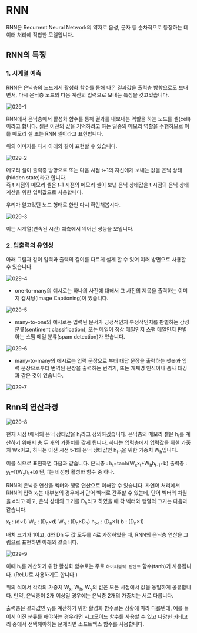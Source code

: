 # RNN

RNN은 Recurrent Neural Network의 약자로 음성, 문자 등 순차적으로 등장하는 데이터 처리에 적합한 모델입니다.

## RNN의 특징

### 1. 시계열 예측

RNN은 은닉층의 노드에서 활성화 함수를 통해 나온 결과값을 출력층 방향으로도 보내면서, 다시 은닉층 노드의 다음 계산의 입력으로 보내는 특징을 갖고있습니다.

![029-1](https://user-images.githubusercontent.com/63298243/105148885-3e89f900-5b46-11eb-9cf1-876a2afd09ce.png)

RNN에서 은닉층에서 활성화 함수를 통해 결과를 내보내는 역할을 하는 노드를 셀(cell)이라고 합니다. 셀은 이전의 값을 기억하려고 하는 일종의 메모리 역할을 수행하므로 이를 메모리 셀 또는 RNN 셀이라고 표현합니다.

위의 이미지를 다시 아래와 같이 표현할 수 있습니다.

![029-2](https://user-images.githubusercontent.com/63298243/105148889-3fbb2600-5b46-11eb-80ea-a23ea2626d21.png)

메모리 셀이 출력층 방향으로 또는 다음 시점 t+1의 자신에게 보내는 값을 은닉 상태(hidden state)라고 합니다.  
즉 t 시점의 메모리 셀은 t-1 시점의 메모리 셀이 보낸 은닉 상태값을 t 시점의 은닉 상태 계산을 위한 입력값으로 사용합니다.

우리가 알고있던 노드 형태로 한번 다시 확인해봅시다.

![029-3](https://user-images.githubusercontent.com/63298243/105148892-4053bc80-5b46-11eb-91e9-6d4de060bcc4.png)

이는 시계열(연속된 시간) 예측에서 뛰어난 성능을 보입니다.

### 2. 입출력의 유연성

아래 그림과 같이 입력과 출력의 길이를 다르게 설계 할 수 있어 여러 방면으로 사용할 수 있습니다.

![029-4](https://user-images.githubusercontent.com/63298243/105148896-40ec5300-5b46-11eb-9003-935bb741ada4.png)

- one-to-many의 예시로는 하나의 사진에 대해서 그 사진의 제목을 출력하는 이미지 캡셔닝(Image Captioning)이 있습니다.

![029-5](https://user-images.githubusercontent.com/63298243/105148899-4184e980-5b46-11eb-919c-40793bcb3ecd.png)

- many-to-one의 예시로는 입력된 문서가 긍정적인지 부정적인지를 판별하는 감성 분류(sentiment classification), 또는 메일이 정상 메일인지 스팸 메일인지 판별하는 스팸 메일 분류(spam detection)가 있습니다.

![029-6](https://user-images.githubusercontent.com/63298243/105148901-4184e980-5b46-11eb-9f82-a78d2ce521a7.png)

- many-to-many의 에시로는 입력 문장으로 부터 대답 문장을 출력하는 챗봇과 입력 문장으로부터 번역된 문장을 출력하는 번역기, 또는 개체명 인식이나 품사 태깅과 같은 것이 있습니다.

![029-7](https://user-images.githubusercontent.com/63298243/105148902-421d8000-5b46-11eb-88e9-466b947316ca.png)

## Rnn의 연산과정

![029-8](https://user-images.githubusercontent.com/63298243/105148905-421d8000-5b46-11eb-9000-f04cd9c648b5.png)

현재 시점 t에서의 은닉 상태값을 h<sub>t</sub>라고 정의하겠습니다. 은닉층의 메모리 셀은 h<sub>t</sub>를 계산하기 위해서 총 두 개의 가중치를 갖게 됩니다. 하나는 입력층에서 입력값을 위한 가중치 Wx이고, 하나는 이전 시점 t-1의 은닉 상태값인 h<sub>t-1</sub>을 위한 가중치 W<sub>h</sub>입니다.

이를 식으로 표현하면 다음과 같습니다.
은닉층 : h<sub>t</sub>=tanh(W<sub>x</sub>x<sub>t</sub>+W<sub>h</sub>h<sub>t-1</sub>+b)
출력층 : y<sub>t</sub>=f(W<sub>y</sub>h<sub>t</sub>+b)
단, f는 비선형 활성화 함수 중 하나.

RNN의 은닉층 연산을 벡터와 행렬 연산으로 이해할 수 있습니다. 자연어 처리에서 RNN의 입력 x<sub>t</sub>는 대부분의 경우에서 단어 벡터로 간주할 수 있는데, 단어 벡터의 차원을 d라고 하고, 은닉 상태의 크기를 D<sub>h</sub>라고 하였을 때 각 벡터와 행렬의 크기는 다음과 같습니다.

x<sub>t</sub> : (d×1)
W<sub>x</sub> : (D<sub>h</sub>×d)
W<sub>h</sub> : (D<sub>h</sub>×D<sub>h</sub>)
h<sub>t-1</sub> : (D<sub>h</sub>×1)
b : (D<sub>h</sub>×1)

배치 크기가 1이고, d와 Dh 두 값 모두를 4로 가정하였을 때, RNN의 은닉층 연산을 그림으로 표현하면 아래와 같습니다.

![029-9](https://user-images.githubusercontent.com/63298243/105148906-42b61680-5b46-11eb-96f8-ea38ab42621a.png)

이때 h<sub>t</sub>를 계산하기 위한 활성화 함수로는 주로 `하이퍼볼릭 탄젠트` 함수(tanh)가 사용됩니다. (ReLU로 사용하기도 합니다.)

위의 식에서 각각의 가중치 W<sub>x</sub>, W<sub>h</sub>, W<sub>y</sub>의 값은 모든 시점에서 값을 동일하게 공유합니다. 만약, 은닉층이 2개 이상일 경우에는 은닉층 2개의 가중치는 서로 다릅니다.

출력층은 결과값인 y<sub>t</sub>를 계산하기 위한 활성화 함수로는 상황에 따라 다를텐데, 예를 들어서 이진 분류를 해야하는 경우라면 시그모이드 함수를 사용할 수 있고 다양한 카테고리 중에서 선택해야하는 문제라면 소프트맥스 함수를 사용합니다.